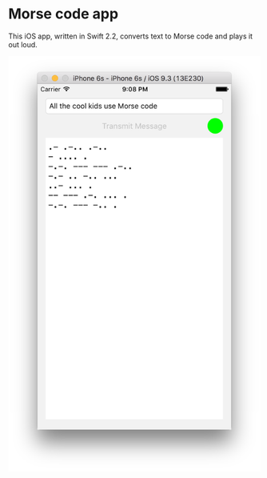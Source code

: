 # Morse code app
This iOS app, written in Swift 2.2, converts text to Morse code and plays it out loud. 

![screenshot](screenshot.png)
